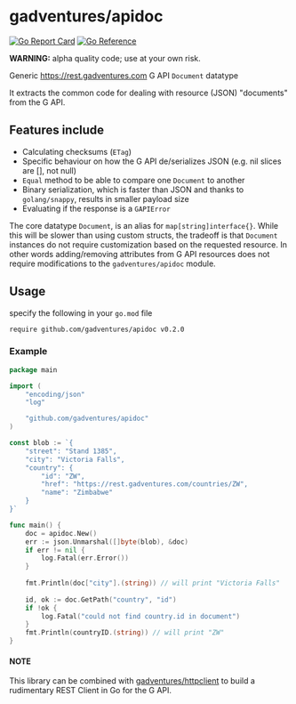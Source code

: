 # gadventures/apidoc

[![Go Report Card](https://goreportcard.com/badge/github.com/gadventures/apidoc)](https://goreportcard.com/report/github.com/gadventures/apidoc) [![Go Reference](https://pkg.go.dev/badge/github.com/gadventures/apidoc.svg)](https://pkg.go.dev/github.com/gadventures/apidoc)

**WARNING:** alpha quality code; use at your own risk.

Generic <https://rest.gadventures.com> G API `Document` datatype

It extracts the common code for dealing with resource (JSON) "documents" from
the G API.

## Features include

* Calculating checksums (`ETag`)
* Specific behaviour on how the G API de/serializes JSON (e.g. nil slices are [], not null)
* `Equal` method to be able to compare one `Document` to another
* Binary serialization, which is faster than JSON and thanks to `golang/snappy`, results in smaller payload size
* Evaluating if the response is a `GAPIError`

The core datatype `Document`, is an alias for `map[string]interface{}`. While
this will be slower than using custom structs, the tradeoff is that `Document`
instances do not require customization based on the requested resource. In
other words adding/removing attributes from G API resources does not require
modifications to the `gadventures/apidoc` module.

## Usage

specify the following in your `go.mod` file

```
require github.com/gadventures/apidoc v0.2.0
```

### Example

```go
package main

import (
	"encoding/json"
	"log"

	"github.com/gadventures/apidoc"
)

const blob := `{
    "street": "Stand 1385",
    "city": "Victoria Falls",
    "country": {
        "id": "ZW",
        "href": "https://rest.gadventures.com/countries/ZW",
        "name": "Zimbabwe"
    }
}`

func main() {
	doc = apidoc.New()
	err := json.Unmarshal([]byte(blob), &doc)
	if err != nil {
		log.Fatal(err.Error())
	}
	
	fmt.Println(doc["city"].(string)) // will print "Victoria Falls"
	
	id, ok := doc.GetPath("country", "id")
	if !ok {
		log.Fatal("could not find country.id in document")
	}
	fmt.Println(countryID.(string)) // will print "ZW"
}
```

#### NOTE

This library can be combined with [gadventures/httpclient](https://github.com/gadventures/httpclient) to build a rudimentary REST Client in Go for the G API.

